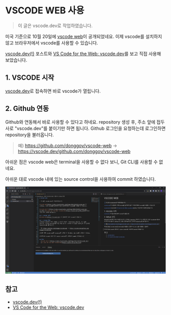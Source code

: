 # VSCODE WEB 사용

> 이 글은 vscode.dev로 작업하였습니다.

미국 기준으로 10월 20일에 [vscode web](https://code.visualstudio.com/blogs/2021/10/20/vscode-dev)이 공개되었네요. 이제 vscode를 설치하지 않고 브라우저에서 vscode를 사용할 수 있습니다.

[vscode.dev(!)](https://code.visualstudio.com/blogs/2021/10/20/vscode-dev) 포스트와 [VS Code for the Web: vscode.dev](https://youtu.be/sy3TUb_iVJM)를 보고 직접 사용해 보았습니다.

## 1. VSCODE 시작

[vscode.dev](https://vscode.dev)로 접속하면 바로 vscode가 열립니다.

## 2. Github 연동
Github와 연동해서 바로 사용할 수 있다고 하네요. repository 생성 후, 주소 앞에 접두사로 "vscode.dev"를 붙이기만 하면 됩니다. Github 로그인을 요청하는데 로그인하면 repository을 불러옵니다.

> 예) https://github.com/donggov/vscode-web -> https://vscode.dev/github.com/donggov/vscode-web

아쉬운 점은 vscode web은 terminal을 사용할 수 없다 보니, Git CLI를 사용할 수 없네요.

아쉬운 대로 vscode 내에 있는 source control을 사용하여 commit 하였습니다.

![vscode for the web](/img/github.png)


## 참고
- [vscode.dev(!)](https://code.visualstudio.com/blogs/2021/10/20/vscode-dev)
- [VS Code for the Web: vscode.dev](https://youtu.be/sy3TUb_iVJM)
